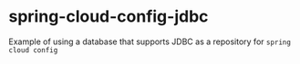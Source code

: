 # spring-cloud-config-jdbc
Example of using a database that supports JDBC as a repository for `spring cloud config`
